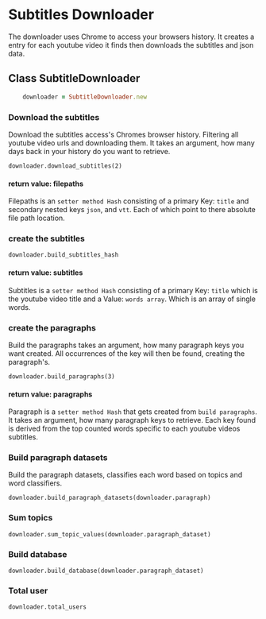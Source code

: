 # Subtitles Downloader

The downloader uses Chrome to access your browsers history. It creates a entry for
each youtube video it finds then downloads the subtitles and json data.

## Class SubtitleDownloader

```ruby
    downloader = SubtitleDownloader.new
```

### Download the subtitles

Download the subtitles access's Chromes browser history. Filtering all youtube
video urls and downloading them. It takes an argument, how many days back in
your history do you want to retrieve.


    downloader.download_subtitles(2)

#### return value: filepaths

Filepaths is an `setter method Hash` consisting of a primary Key: `title` and
secondary nested keys `json`, and `vtt`. Each of which point to there absolute file
path location.


### create the subtitles


    downloader.build_subtitles_hash

#### return value: subtitles

Subtitles is a `setter method Hash` consisting of a primary Key: `title` which is
the youtube video title and a Value: `words array`. Which is an array of single
words.


### create the paragraphs

Build the paragraphs takes an argument, how many paragraph keys you want created.
All occurrences of the key will then be found, creating the paragraph's.


    downloader.build_paragraphs(3)

#### return value: paragraphs

Paragraph is a `setter method Hash` that gets created from `build paragraphs`.
It takes an argument, how many paragraph keys to retrieve. Each key found is
derived from the top counted words specific to each youtube videos subtitles. 


### Build paragraph datasets

Build the paragraph datasets, classifies each word based on topics and word
classifiers.


    downloader.build_paragraph_datasets(downloader.paragraph)

### Sum topics


    downloader.sum_topic_values(downloader.paragraph_dataset)

### Build database


    downloader.build_database(downloader.paragraph_dataset)

### Total user


    downloader.total_users


